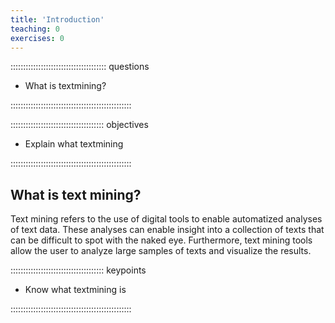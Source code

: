 ```yaml
---
title: 'Introduction'
teaching: 0
exercises: 0
---
```


:::::::::::::::::::::::::::::::::::::: questions 

- What is textmining?

::::::::::::::::::::::::::::::::::::::::::::::::

::::::::::::::::::::::::::::::::::::: objectives

- Explain what textmining

::::::::::::::::::::::::::::::::::::::::::::::::

## What is text mining?
Text mining refers to the use of digital tools to enable automatized analyses of text data. These analyses can enable insight into a collection of texts that can be difficult to spot with the naked eye. Furthermore, text mining tools allow the user to analyze large samples of texts and visualize the results.

::::::::::::::::::::::::::::::::::::: keypoints 

- Know what textmining is

::::::::::::::::::::::::::::::::::::::::::::::::

